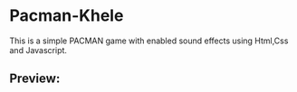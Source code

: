 # Pacman-Khele

This is a simple PACMAN game with enabled sound effects using Html,Css and Javascript.

## Preview:

